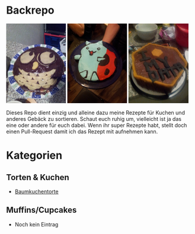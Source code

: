 # Backrepo

<img src="https://raw.githubusercontent.com/JoschkaSchulz/Backrepo/master/bilder/eulentorte_1_fix.jpg" width="32%">
<img src="https://raw.githubusercontent.com/JoschkaSchulz/Backrepo/master/bilder/catbugtorte_1_fix.jpg" width="32%">
<img src="https://raw.githubusercontent.com/JoschkaSchulz/Backrepo/master/bilder/baumkuchentorte_3.jpg" width="32%">

Dieses Repo dient einzig und alleine dazu meine Rezepte für Kuchen und anderes Gebäck zu sortieren. Schaut euch ruhig um, vielleicht ist ja das eine oder andere für euch dabei. Wenn ihr super Rezepte habt, stellt doch einen Pull-Request damit ich das Rezept mit aufnehmen kann.

# Kategorien

## Torten & Kuchen

- [Baumkuchentorte](https://github.com/JoschkaSchulz/Backrepo/blob/master/torten_und_kuchen/baumkuchentorte.md)

## Muffins/Cupcakes

- Noch kein Eintrag
